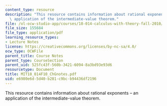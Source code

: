 ```yaml
---
content_type: resource
description: "This resource contains information about rational exponents \u2013 an\
  \ application of the intermediate-value theorem."
file: /ol-ocw-studio-app/courses/18-014-calculus-with-theory-fall-2010/e6980e6d5d40b281c9bcb94436df2196_MIT18_014F10_ChGnotes.pdf
file_size: 155684
file_type: application/pdf
learning_resource_types:
- Lecture Notes
license: https://creativecommons.org/licenses/by-nc-sa/4.0/
ocw_type: OCWFile
parent_title: Course Notes
parent_type: CourseSection
parent_uid: 525fc43f-560b-3421-6094-8a3bd93e93d6
resourcetype: Document
title: MIT18_014F10_ChGnotes.pdf
uid: e6980e6d-5d40-b281-c9bc-b94436df2196
---
```

This resource contains information about rational exponents – an application of the intermediate-value theorem.